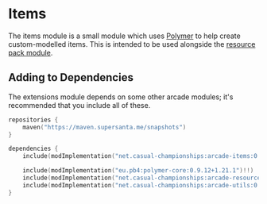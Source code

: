 # Items

The items module is a small module which uses [Polymer](https://github.com/Patbox/polymer) 
to help create custom-modelled items. 
This is intended to be used alongside the [resource pack module](../arcade-resource-pack/getting-started.md).

## Adding to Dependencies

The extensions module depends on some other arcade modules; it's recommended that you
include all of these.

```kts
repositories {
    maven("https://maven.supersanta.me/snapshots")
}

dependencies {
    include(modImplementation("net.casual-championships:arcade-items:0.3.0-alpha.30+1.21.1")!!)

    include(modImplementation("eu.pb4:polymer-core:0.9.12+1.21.1")!!)
    include(modImplementation("net.casual-championships:arcade-resource-pack:0.3.0-alpha.30+1.21.1")!!)
    include(modImplementation("net.casual-championships:arcade-utils:0.3.0-alpha.30+1.21.1")!!)
}
```
